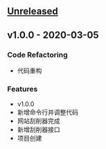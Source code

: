 <a name="unreleased"></a>
## [Unreleased]


<a name="v1.0.0"></a>
## v1.0.0 - 2020-03-05
### Code Refactoring
- 代码重构

### Features
- v1.0.0
- 新增命令行并调整代码
- 网站刮削器完成
- 新增刮削器接口
- 项目创建


[Unreleased]: https://github.com/ylqjgm/AVMeta/compare/v1.0.0...HEAD

